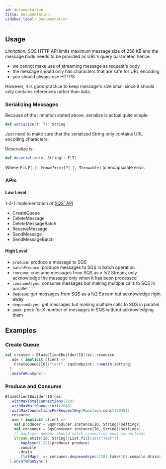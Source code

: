 ```yaml
---
id: documentation
title: Documentation
sidebar_label: Documentation
---
```


## Usage

*Limitation:* SQS HTTP API limits maximum message size of 256 KB and the message
body needs to be provided as URL's query parameter, hence: 

  - we cannot make use of streaming message as request's body 
  - the message should only has characters that are safe for URL encoding
  - you should always use HTTPS

However, it is good practice to keep message's size small since it should only 
contains references rather than data.

### Serializing Messages

Because of the limitation stated above, serialize is actual quite simple:

```scala
def serialize(t: T): String
```
Just need to make sure that the serialized String only contains URL encoding
characters.

Deserialize is:

```scala
def deserialize(s: String): F[T]
```

Where `F` is `F[_]: MonadError[?[_], Throwable]` to encapsulate error.

### APIs

#### Low Level

1-2-1 implementation of [SQS' API](https://docs.aws.amazon.com/AWSSimpleQueueService/latest/APIReference/API_Operations.html)

- CreateQueue
- DeleteMessage
- DeleteMessageBatch
- ReceiveMessage
- SendMessage
- SendMessageBatch

#### High Level

- `produce`: produce a message to SQS
- `batchProduce`: produce messages to SQS in batch operation
- `consume`: consume messages from SQS as a fs2 Stream, only acknowledge the message only when it has been processed
- `consumeAsync`: consume messages but making multiple calls to SQS in parallel
- `dequeue`: get messages from SQS as a fs2 Stream but acknowledge right away
- `dequeueAsync`: get messages but making multiple calls to SQS in parallel
- `peek`: peek for X number of messages in SQS without acknowledging them

## Examples

### Create Queue

```scala
val created = BlazeClientBuilder[IO](ec).resource
  .use { implicit client =>
    CreateQueue[IO]("test", sqsEndpoint).runWith(setting)
  }
  .unsafeRunSync()
```

### Produce and Consume

```scala
BlazeClientBuilder[IO](ec)
  .withMaxTotalConnections(128)
  .withMaxWaitQueueLimit(2048)
  .withMaxConnectionsPerRequestKey(Function.const(2048))
  .resource
  .use { implicit client =>
    val producer = SqsProducer.instance[IO, String](settings)
    val consumer = SqsConsumer.instance[IO, String](settings)
    // mapAsync number should match connection pool connections
    Stream.emits[IO, String](List.fill(10)("Test"))
      .mapAsync(128)(producer.produce)
      .compile
      .drain
      .flatMap(_ => consumer.dequeueAsync(128).take(10).compile.drain)
  }.unsafeRunSync()
```
